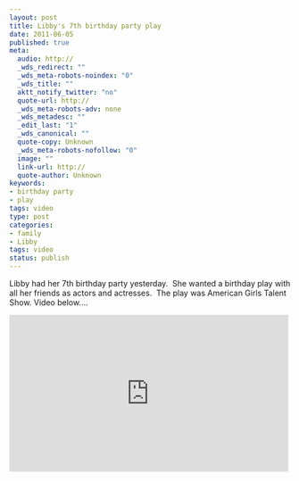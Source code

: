 ```yaml
--- 
layout: post
title: Libby's 7th birthday party play
date: 2011-06-05
published: true
meta: 
  audio: http://
  _wds_redirect: ""
  _wds_meta-robots-noindex: "0"
  _wds_title: ""
  aktt_notify_twitter: "no"
  quote-url: http://
  _wds_meta-robots-adv: none
  _wds_metadesc: ""
  _edit_last: "1"
  _wds_canonical: ""
  quote-copy: Unknown
  _wds_meta-robots-nofollow: "0"
  image: ""
  link-url: http://
  quote-author: Unknown
keywords: 
- birthday party
- play
tags: video
type: post
categories: 
- family
- Libby
tags: video
status: publish
---
```

Libby had her 7th birthday party yesterday.  She wanted a birthday play with all her friends as actors and actresses.  The play was American Girls Talent Show.  Video below....

<iframe src="http://player.vimeo.com/video/24687133?title=0&amp;byline=0&amp;color=0" frameborder="0" height="281" width="500"></iframe>
